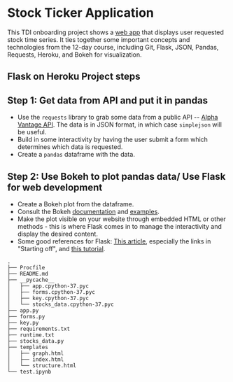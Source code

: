 # Stock Ticker Application 

This TDI onboarding project shows a [web app](https://zhuyun-maggie-xiao-stockticker.herokuapp.com/index) that displays user requested stock time series. It ties together some important concepts and technologies from the 12-day course, including Git, Flask, JSON, Pandas, Requests, Heroku, and Bokeh for visualization.

## Flask on Heroku Project steps

## Step 1: Get data from API and put it in pandas
- Use the `requests` library to grab some data from a public API -- [Alpha Vantage API](https://www.alphavantage.co/documentation/#). The data is in JSON format, in which case `simplejson` will be useful.
- Build in some interactivity by having the user submit a form which determines which data is requested.
- Create a `pandas` dataframe with the data.

## Step 2: Use Bokeh to plot pandas data/ Use Flask for web development
- Create a Bokeh plot from the dataframe.
- Consult the Bokeh [documentation](http://bokeh.pydata.org/en/latest/docs/user_guide/embed.html)
  and [examples](https://github.com/bokeh/bokeh/tree/master/examples/embed).
- Make the plot visible on your website through embedded HTML or other methods - this is where Flask comes in to manage the interactivity and display the desired content.
- Some good references for Flask: [This article](https://realpython.com/blog/python/python-web-applications-with-flask-part-i/), especially the links in "Starting off", and [this tutorial](https://github.com/bev-a-tron/MyFlaskTutorial).
```
.
├── Procfile
├── README.md
├── __pycache__
│   ├── app.cpython-37.pyc
│   ├── forms.cpython-37.pyc
│   ├── key.cpython-37.pyc
│   └── stocks_data.cpython-37.pyc
├── app.py
├── forms.py
├── key.py
├── requirements.txt
├── runtime.txt
├── stocks_data.py
├── templates
│   ├── graph.html
│   ├── index.html
│   └── structure.html
└── test.ipynb

 ```
